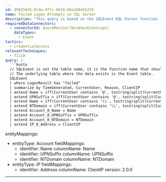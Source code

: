 ```yaml
---
id: d98256d5-0c9a-4ffc-8618-66a3404412f8
name: Failed Logon Attempts on SQL Server
description: "This query is based on the SQLEvent KQL Parser function (link below) and detects failed logons on SQL Server \nSQLEvent KQL Parser provided at https://github.com/Azure/Azure-Sentinel/tree/master/Parsers/SQLSever\nDetailed blog post on Monitoring SQL Server with Microsoft Sentinel https://techcommunity.microsoft.com/t5/azure-sentinel/monitoring-sql-server-with-azure-sentinel/ba-p/1502960\n"
requiredDataConnectors:
  - connectorId: AzureMonitor(WindowsEventLogs)
    dataTypes:
      - Event
tactics:
  - CredentialAccess
relevantTechniques:
  - T1110
query: |-
  ```kusto
  // SQLEvent is not the table name, it is the function name that should already be imported into your workspace.
  // The underlying table where the data exists is the Event table.
  SQLEvent
  | where LogonResult has "failed"
  | summarize by TimeGenerated, CurrentUser, Reason, ClientIP
  | extend Name = iff(CurrentUser contains '@', tostring(split(CurrentUser, '@', 0)[0]), CurrentUser)
  | extend UPNSuffix = iff(CurrentUser contains '@', tostring(split(CurrentUser, '@', 1)[0]), '')
  | extend Name = iff(CurrentUser contains '\\', tostring(split(CurrentUser, '\\', 1)[0]), Name)
  | extend NTDomain = iff(CurrentUser contains '\\', tostring(split(CurrentUser, '\\', 0)[0]), '')
  | extend Account_0_Name = Name
  | extend Account_0_UPNSuffix = UPNSuffix
  | extend Account_0_NTDomain = NTDomain
  | extend IP_0_Address = ClientIP
  ```
entityMappings:
  - entityType: Account
    fieldMappings:
      - identifier: Name
        columnName: Name
      - identifier: UPNSuffix
        columnName: UPNSuffix
      - identifier: NTDomain
        columnName: NTDomain
  - entityType: IP
    fieldMappings:
      - identifier: Address
        columnName: ClientIP
version: 2.0.0
---
```



